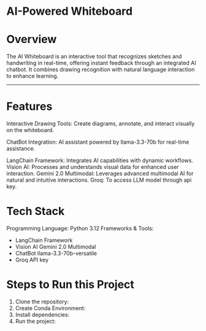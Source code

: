 # AI-Powered Whiteboard

# Overview
The AI Whiteboard is an interactive tool that recognizes sketches and handwriting in real-time, offering instant feedback through an integrated AI chatbot. It combines drawing recognition with natural language interaction to enhance learning.

---

# Features
Interactive Drawing Tools: Create diagrams, annotate, and interact visually on the whiteboard.

ChatBot Integration: AI assistant powered by llama-3.3-70b for real-time assistance.

LangChain Framework: Integrates AI capabilities with dynamic workflows.
Vision AI: Processes and understands visual data for enhanced user interaction.
Gemini 2.0 Multimodal: Leverages advanced multimodal AI for natural and intuitive interactions.
Groq: To access LLM model through api key.


# Tech Stack
Programming Language: Python 3.12
Frameworks & Tools:
  - LangChain Framework
  - Vision AI Gemini 2.0 Multimodal
  - ChatBot llama-3.3-70b-versatile
  - Groq API key



# Steps to Run this Project
1. Clone the repository:
2. Create Conda Environment:
3. Install dependencies:
4. Run the project:
